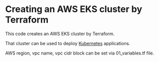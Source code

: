 # Creating an AWS EKS cluster by Terraform
This code creates an AWS EKS cluster by Terraform.

That cluster can be used to deploy [Kubernetes](https://kubernetes.io/) applications.

AWS region, vpc name, vpc cidr block can be set via 01_variables.tf file.
